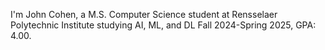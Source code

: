 I'm John Cohen, a M.S. Computer Science student at Rensselaer Polytechnic Institute studying AI, ML, and DL Fall 2024-Spring 2025, GPA: 4.00.
